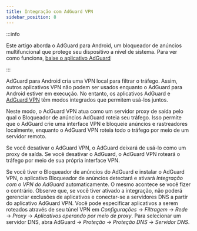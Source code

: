 ```yaml
---
title: Integração com AdGuard VPN
sidebar_position: 8
---
```


:::info

Este artigo aborda o AdGuard para Android, um bloqueador de anúncios multifuncional que protege seu dispositivo a nível de sistema. Para ver como funciona, [baixe o aplicativo AdGuard](https://agrd.io/download-kb-adblock)

:::

AdGuard para Android cria uma VPN local para filtrar o tráfego. Assim, outros aplicativos VPN não podem ser usados enquanto o AdGuard para Android estiver em execução. No entanto, os aplicativos AdGuard e [AdGuard VPN](https://adguard-vpn.com/) têm modos integrados que permitem usá-los juntos.

Neste modo, o AdGuard VPN atua como um servidor proxy de saída pelo qual o Bloqueador de anúncios AdGuard roteia seu tráfego. Isso permite que o AdGuard crie uma interface VPN e bloqueie anúncios e rastreadores localmente, enquanto o AdGuard VPN roteia todo o tráfego por meio de um servidor remoto.

Se você desativar o AdGuard VPN, o AdGuard deixará de usá-lo como um proxy de saída. Se você desativar o AdGuard, o AdGuard VPN roteará o tráfego por meio de sua própria interface VPN.

Se você tiver o Bloqueador de anúncios do AdGuard e instalar o AdGuard VPN, o aplicativo Bloqueador de anúncios detectará e ativará _Integração com o VPN do AdGuard_ automaticamente. O mesmo acontece se você fizer o contrário. Observe que, se você tiver ativado a integração, não poderá gerenciar exclusões de aplicativos e conectar-se a servidores DNS a partir do aplicativo AdGuard VPN. Você pode especificar aplicativos a serem roteados através de seu túnel VPN em _Configurações_ → _Filtragem_ → _Rede_ → _Proxy_ → _Aplicativos operando por meio de proxy_. Para selecionar um servidor DNS, abra AdGuard → _Proteção_ → _Proteção DNS_ → _Servidor DNS_.
